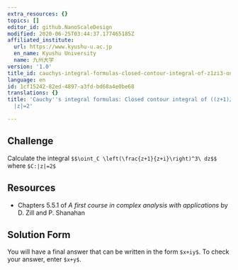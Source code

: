 ```yaml
---
extra_resources: {}
topics: []
editor_id: github.NanoScaleDesign
modified: 2020-06-25T03:44:37.177465185Z
affiliated_institute:
  url: https://www.kyushu-u.ac.jp
  en_name: Kyushu University
  name: 九州大学
version: '1.0'
title_id: cauchys-integral-formulas-closed-contour-integral-of-z1zi3-on-z2
language: en
id: 1cf15242-82ed-4897-a3fd-bd68a4e0be68
translations: {}
title: 'Cauchy''s integral formulas: Closed contour integral of ((z+1)/(z+i))^3 on
  |z|=2'

---
```


## Challenge
Calculate the integral
`$$\oint_C \left(\frac{z+1}{z+i}\right)^3\ dz$$`
where `$C:|z|=2$`

## Resources
- Chapters 5.5.1 of *A first course in complex analysis with applications* by D. Zill and P. Shanahan


## Solution Form
You will have a final answer that can be written in the form `$x+iy$`.
To check your answer, enter `$x+y$`.